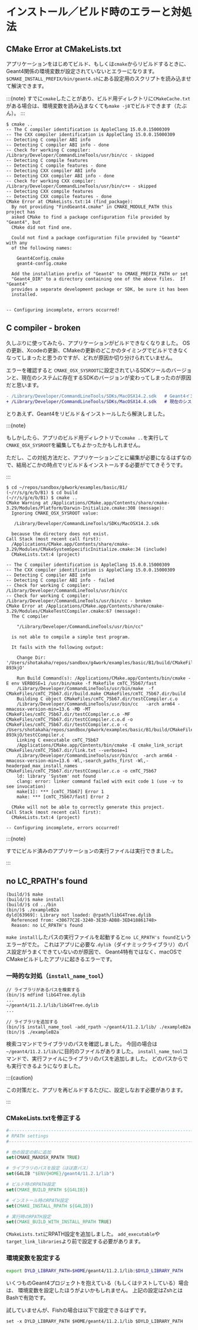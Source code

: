 # インストール／ビルド時のエラーと対処法

## CMake Error at CMakeLists.txt

アプリケーションをはじめてビルド、もしくは``cmake``からリビルドするときに、Geant4関係の環境変数が設定されていないとエラーになります。
``$CMAKE_INSTALL_PREFIX/bin/geant4.sh``にある設定用のスクリプトを読み込ませて解決できます。

:::{note}
すでに``cmake``したことがあり、ビルド用ディレクトリに``CMakeCache.txt``がある場合は、環境変数を読み込まなくても``make -j8``でビルドできます（たぶん）。
:::

```console
$ cmake ..
-- The C compiler identification is AppleClang 15.0.0.15000309
-- The CXX compiler identification is AppleClang 15.0.0.15000309
-- Detecting C compiler ABI info
-- Detecting C compiler ABI info - done
-- Check for working C compiler: /Library/Developer/CommandLineTools/usr/bin/cc - skipped
-- Detecting C compile features
-- Detecting C compile features - done
-- Detecting CXX compiler ABI info
-- Detecting CXX compiler ABI info - done
-- Check for working CXX compiler: /Library/Developer/CommandLineTools/usr/bin/c++ - skipped
-- Detecting CXX compile features
-- Detecting CXX compile features - done
CMake Error at CMakeLists.txt:14 (find_package):
  By not providing "FindGeant4.cmake" in CMAKE_MODULE_PATH this project has
  asked CMake to find a package configuration file provided by "Geant4", but
  CMake did not find one.

  Could not find a package configuration file provided by "Geant4" with any
  of the following names:

    Geant4Config.cmake
    geant4-config.cmake

  Add the installation prefix of "Geant4" to CMAKE_PREFIX_PATH or set
  "Geant4_DIR" to a directory containing one of the above files.  If "Geant4"
  provides a separate development package or SDK, be sure it has been
  installed.


-- Configuring incomplete, errors occurred!
```

## C compiler - broken

久しぶりに使ってみたら、アプリケーションがビルドできなくなりました。
OSの更新、Xcodeの更新、CMakeの更新のどこかのタイミングでビルドできなくなってしまったと思うのですが、どれが原因か切り分けられていません。

エラーを確認すると
``CMAKE_OSX_SYSROOT``に設定されているSDKツールのバージョンと、現在のシステムに存在するSDKのバージョンが変わってしまったのが原因だと思います。

```diff
- /Library/Developer/CommandLineTools/SDKs/MacOSX14.2.sdk   # Geant4インストール時に指定されたバージョン（自動）
+ /Library/Developer/CommandLineTools/SDKs/MacOSX14.4.sdk   # 現在のシステムに存在するバージョン
```

とりあえず、Geant4をリビルド＆インストールしたら解決しました。

:::{note}

もしかしたら、アプリのビルド用ディレクトリで``ccmake ..``を実行して``CMAKE_OSX_SYSROOT``を編集してもよかったかもしれません。

ただし、この対処方法だと、アプリケーションごとに編集が必要になるはずなので、結局どこかの時点でリビルド＆インストールする必要がでてきそうです。

:::

```console
$ cd ~/repos/sandbox/g4work/examples/basic/B1/
(~/r/s/g/e/b/B1) $ cd build
(~/r/s/g/e/b/B1) $ cmake ..
CMake Warning at /Applications/CMake.app/Contents/share/cmake-3.29/Modules/Platform/Darwin-Initialize.cmake:308 (message):
  Ignoring CMAKE_OSX_SYSROOT value:

   /Library/Developer/CommandLineTools/SDKs/MacOSX14.2.sdk

  because the directory does not exist.
Call Stack (most recent call first):
  /Applications/CMake.app/Contents/share/cmake-3.29/Modules/CMakeSystemSpecificInitialize.cmake:34 (include)
  CMakeLists.txt:4 (project)

-- The C compiler identification is AppleClang 15.0.0.15000309
-- The CXX compiler identification is AppleClang 15.0.0.15000309
-- Detecting C compiler ABI info
-- Detecting C compiler ABI info - failed
-- Check for working C compiler: /Library/Developer/CommandLineTools/usr/bin/cc
-- Check for working C compiler: /Library/Developer/CommandLineTools/usr/bin/cc - broken
CMake Error at /Applications/CMake.app/Contents/share/cmake-3.29/Modules/CMakeTestCCompiler.cmake:67 (message):
  The C compiler

    "/Library/Developer/CommandLineTools/usr/bin/cc"

  is not able to compile a simple test program.

  It fails with the following output:

    Change Dir: '/Users/shotakaha/repos/sandbox/g4work/examples/basic/B1/build/CMakeFiles/CMakeScratch/TryCompile-893kjO'

    Run Build Command(s): /Applications/CMake.app/Contents/bin/cmake -E env VERBOSE=1 /usr/bin/make -f Makefile cmTC_75b67/fast
    /Library/Developer/CommandLineTools/usr/bin/make  -f CMakeFiles/cmTC_75b67.dir/build.make CMakeFiles/cmTC_75b67.dir/build
    Building C object CMakeFiles/cmTC_75b67.dir/testCCompiler.c.o
    /Library/Developer/CommandLineTools/usr/bin/cc   -arch arm64 -mmacosx-version-min=13.6 -MD -MT CMakeFiles/cmTC_75b67.dir/testCCompiler.c.o -MF CMakeFiles/cmTC_75b67.dir/testCCompiler.c.o.d -o CMakeFiles/cmTC_75b67.dir/testCCompiler.c.o -c /Users/shotakaha/repos/sandbox/g4work/examples/basic/B1/build/CMakeFiles/CMakeScratch/TryCompile-893kjO/testCCompiler.c
    Linking C executable cmTC_75b67
    /Applications/CMake.app/Contents/bin/cmake -E cmake_link_script CMakeFiles/cmTC_75b67.dir/link.txt --verbose=1
    /Library/Developer/CommandLineTools/usr/bin/cc  -arch arm64 -mmacosx-version-min=13.6 -Wl,-search_paths_first -Wl,-headerpad_max_install_names CMakeFiles/cmTC_75b67.dir/testCCompiler.c.o -o cmTC_75b67
    ld: library 'System' not found
    clang: error: linker command failed with exit code 1 (use -v to see invocation)
    make[1]: *** [cmTC_75b67] Error 1
    make: *** [cmTC_75b67/fast] Error 2

  CMake will not be able to correctly generate this project.
Call Stack (most recent call first):
  CMakeLists.txt:4 (project)

-- Configuring incomplete, errors occurred!
```

:::{note}

すでにビルド済みのアプリケーションの実行ファイルは実行できました。

:::

## no LC_RPATH's found

```console
(build/)$ make
(build/)$ make install
(build/)$ cd ../bin
(bin/)$ ./exampleB2a
dyld[63969]: Library not loaded: @rpath/libG4Tree.dylib
  Referenced from: <30677C2E-3240-3E3D-ADB8-3ED418861748>
  Reason: no LC_RPATH's found
```

``make install``したパスの実行ファイルを起動すると``no LC_RPATH's found``というエラーがでた。
これはアプリに必要な``.dylib``（ダイナミックライブラリ）のパス設定がうまくできていないのが原因で、
Geant4特有ではなく、macOSでCMakeビルドしたアプリに起きるエラーです。

### 一時的な対処（``install_name_tool``）

```console
// ライブラリがあるパスを検索する
(bin/)$ mdfind libG4Tree.dylib
...
~/geant4/11.2.1/lib/libG4Tree.dylib
...

// ライブラリを追加する
(bin/)$ install_name_tool -add_rpath ~/geant4/11.2.1/lib/ ./exampleB2a
(bin/)$ ./exampleB2a
```

検索コマンドでライブラリのパスを確認しました。
今回の場合は``~/geant4/11.2.1/lib/``に目的のファイルがありました。
``install_name_tool``コマンドで、実行ファイルにライブラリのパスを追加しました。
どのパスからでも実行できるようになりました。

:::{caution}

この対策だと、アプリを再ビルドするたびに、設定しなおす必要があります。

:::

### CMakeLists.txtを修正する

```cmake
#----------------------------------------------------------------------------
# RPATH settings
#----------------------------------------------------------------------------

# 他の設定の前に追加
set(CMAKE_MAXOSX_RPATH TRUE)

# ライブラリのパスを設定（ほぼ直パス）
set(G4LIB "$ENV{HOME}/geant4/11.2.1/lib")

# ビルド時のRPATH設定
set(CMAKE_BUILD_RPATH ${G4LIB})

# インストール時のRPATH設定
set(CMAKE_INSTALL_RPATH ${G4LIB})

# 実行時のRPATH設定
set(CMAKE_BUILD_WITH_INSTALL_RPATH TRUE)
```

``CMakeLists.txt``にRPATH設定を追加しました。
``add_executable``や``target_link_libraries``より前で設定する必要があります。

### 環境変数を設定する

```bash
export DYLD_LIBRARY_PATH=$HOME/geant4/11.2.1/lib:$DYLD_LIBRARY_PATH
```

いくつものGeant4プロジェクトを抱えている（もしくはテストしている）場合は、
環境変数を設定したほうがよいかもしれません。
上記の設定はZshとはBashで有効です。

試していませんが、Fishの場合は以下で設定できるはずです。

```fish
set -x DYLD_LIBRARY_PATH $HOME/geant4/11.2.1/lib $DYLD_LIBRARY_PATH
```
